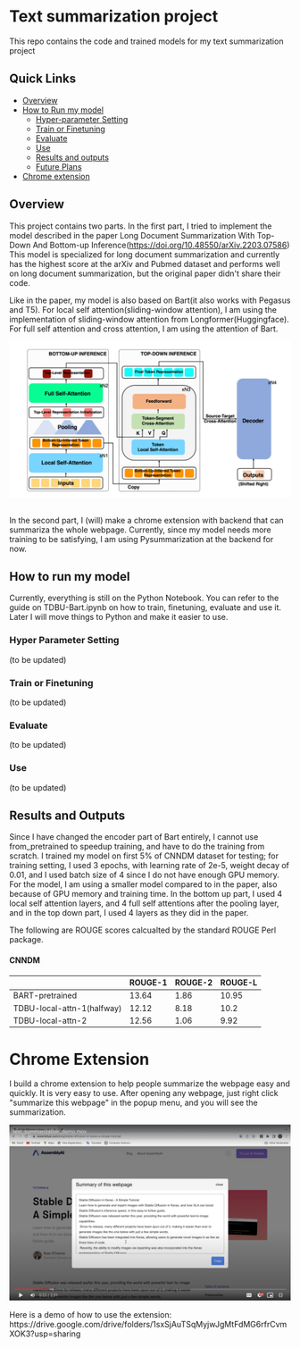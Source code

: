 # Text summarization project

This repo contains the code and trained models for my text summarization project

## Quick Links

- [Overview](#overview)
- [How to Run my model](#how-to-run-my-model)
  -  [Hyper-parameter Setting](#hyper-parameter-setting)
  -  [Train or Finetuning](#train-or-finetuning)
  -  [Evaluate](#evaluate)
  -  [Use](#use)
  - [Results and outputs](#results-and-outputs)
  - [Future Plans](#future-plans)
- [Chrome extension](#chrome-extension)

## Overview

This project contains two parts. In the first part, I tried to implement the model described in the paper Long Document Summarization With Top-Down And Bottom-up Inference(https://doi.org/10.48550/arXiv.2203.07586) This model is specialized for long document summarization and currently has the highest score at the arXiv and Pubmed dataset and performs well on long document summarization, but the original paper didn't share their code.

Like in the paper, my model is also based on Bart(it also works with Pegasus and T5). For local self attention(sliding-window attention), I am using the implementation of sliding-window attention from Longformer(Huggingface). For full self attention and cross attention, I am using the attention of Bart. 


<div  align="center">
 <img src="model.jpg" width = "550" alt="d" align=center />
</div>

<br />

In the second part, I (will) make a chrome extension with backend that can summariza the whole webpage. Currently, since my model needs more training to be satisfying, I am using Pysummarization at the backend for now.


## How to run my model

Currently, everything is still on the Python Notebook. You can refer to the guide on TDBU-Bart.ipynb on how to train, finetuning, evaluate and use it. Later I will move things to Python and make it easier to use.

### Hyper Parameter Setting
(to be updated)
### Train or Finetuning
(to be updated)
### Evaluate
(to be updated)
### Use
(to be updated)
## Results and Outputs

Since I have changed the encoder part of Bart entirely, I cannot use from_pretrained to speedup training, and have to do the training from scratch. I trained my model on first 5% of CNNDM dataset for testing; for training setting, I used 3 epochs, with learning rate of 2e-5, weight decay of 0.01, and I used batch size of 4 since I do not have enough GPU memory. For the model, I am using a smaller model compared to in the paper, also because of GPU memory and training time. In the bottom up part, I used 4 local self attention layers, and 4 full self attentions after the pooling layer, and in the top down part, I used 4 layers as they did in the paper. 

The following are ROUGE scores calcualted by the standard ROUGE Perl package. 

#### CNNDM
|                   | ROUGE-1 | ROUGE-2 | ROUGE-L |
|-------------------|---------|---------|---------|
| BART-pretrained   | 13.64   | 1.86    | 10.95   |
| TDBU-local-attn-1(halfway) | 12.12   | 8.18   | 10.2   |
| TDBU-local-attn-2 | 12.56   | 1.06    | 9.92    |

# Chrome Extension

I build a chrome extension to help people summarize the webpage easy and quickly. It is very easy to use. After opening any webpage, just right click "summarize this webpage" in the popup menu, and you will see the summarization.

<div  align="center">
 <img src="chrome_ext.png" width = "550" alt="d" align=center />
</div>

<br />
Here is a demo of how to use the extension: https://drive.google.com/drive/folders/1sxSjAuTSqMyjwJgMtFdMG6rfrCvmXOK3?usp=sharing
